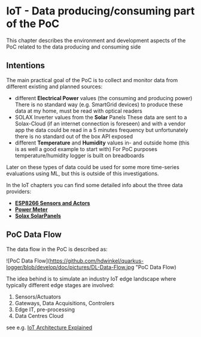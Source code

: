 # IoT - Data producing/consuming part of the PoC
This chapter describes the environment and development aspects of the PoC related to the data producing and consuming side
## Intentions
The main practical goal of the PoC is to collect and monitor data from different existing and planned sources:
* different **Electrical Power** values (the consuming and producing power)
There is no standard way (e.g. SmartGrid devices) to produce these data at my home, must be read with optical readers
* SOLAX Inverter values from the **Solar** Panels
These data are sent to a Solax-Cloud (if an internet connection is foreseen) and with a vendor app the data could be read in a 5 minutes frequency but unfortunately there is no standard out of the box API exposed
* different **Temperature** and **Humidity** values in- and outside home
(this is as well a good example to start with)
For PoC purposes temperature/humidity logger is built on breadboards

Later on these types of data could be used for some more time-series evaluations using ML, but this is outside of this investigations.

In the IoT chapters you can find some detailed info about the three data providers:

* **[ESP8266 Sensors and Actors](https://github.com/hdwinkel/quarkus-logger/blob/develop/doc/IoT/SensorData.md "ESP8266 Sensors and Actors")**
* **[Power Meter](https://github.com/hdwinkel/quarkus-logger/blob/develop/doc/IoT/PowerData.md "Power Meter")**
* **[Solax SolarPanels](https://github.com/hdwinkel/quarkus-logger/blob/develop/doc/IoT/SolaxData.md "Solax SolarPanels")**

## PoC Data Flow

The data flow in the PoC is described as:

![PoC Data Flow](https://github.com/hdwinkel/quarkus-logger/blob/develop/doc/pictures/DL-Data-Flow.jpg "PoC Data Flow)

The idea behind is to simulate an industry IoT edge landscape where typically different edge stages are involved:

1. Sensors/Actuators
2. Gateways, Data Acquisitions, Controlers
3. Edge IT, pre-processing
4. Data Centres Cloud

see e.g. [IoT Architecture Explained](https://medium.com/datadriveninvestor/4-stages-of-iot-architecture-explained-in-simple-words-b2ea8b4f777f "IoT Architecture Explained")

